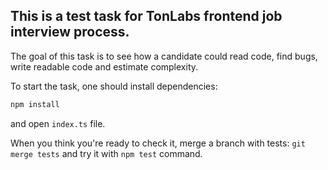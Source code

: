 ## This is a test task for TonLabs frontend job interview process. 

The goal of this task is to see how a candidate could read code, find bugs, write readable code and estimate complexity.

To start the task, one should install dependencies:
```sh
npm install
```

and open `index.ts` file.

When you think you're ready to check it, merge a branch with tests: `git merge tests` and try it with `npm test` command.
